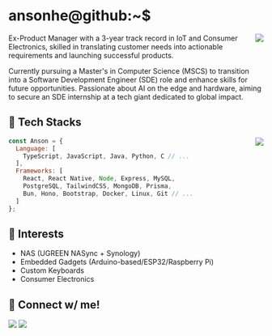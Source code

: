 # ansonhe@github:~$

<img align="right" src="https://github-readme-stats.vercel.app/api?username=ansonhex&show_icons=true&count_private=true&theme=jolly&icon_color=5CBDD8&bg_color=15,123175,5B2749,777777&hide_border=true">

Ex-Product Manager with a 3-year track record in IoT and Consumer Electronics, skilled in translating customer needs into actionable requirements and launching successful products.

Currently pursuing a Master's in Computer Science (MSCS) to transition into a Software Development Engineer (SDE) role and enhance skills for future opportunities. Passionate about AI on the edge and hardware, aiming to secure an SDE internship at a tech giant dedicated to global impact.

## 💬 Tech Stacks

<img align="right" src="https://github-readme-stats.vercel.app/api/top-langs/?username=ansonhex&layout=compact&theme=jolly&icon_color=5CBDD8&bg_color=15,123175,5B2749,777777&hide_border=true">

```javascript
const Anson = {
  Language: [
    TypeScript, JavaScript, Java, Python, C // ...
  ],
  Frameworks: [
    React, React Native, Node, Express, MySQL,
    PostgreSQL, TailwindCSS, MongoDB, Prisma,
    Bun, Hono, Bootstrap, Docker, Linux, Git // ...
  ]
};
```

## 🤑 Interests

- NAS (UGREEN NASync + Synology)
- Embedded Gadgets (Arduino-based/ESP32/Raspberry Pi)
- Custom Keyboards
- Consumer Electronics

## 📨 Connect w/ me!

<a href="https://www.linkedin.com/in/ansonhex/"><img src="https://img.shields.io/badge/linkedin-%230077B5.svg?&style=for-the-badge&logo=linkedin&logoColor=white" /></a>
<a href="mailto:hello@ansonhe.com"><img src="https://img.shields.io/badge/Gmail-D14836?style=for-the-badge&logo=gmail&logoColor=white" /></a>
